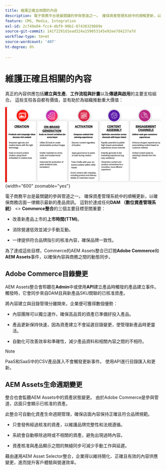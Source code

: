 ```yaml
---
title: 維護正確且相關的內容
description: 電子商務平台是最關鍵的參與管道之一。 確保資產管理系統中的順暢更新，以確保商務店面一律顯示最新的產品資訊。
feature: CMS, Media, Integration
exl-id: 2c749e84-fcc4-4bf9-90b2-87438329889e
source-git-commit: 141f2291d1ead324a159053145e92ee7d4237a7d
workflow-type: tm+mt
source-wordcount: '407'
ht-degree: 0%

---
```


# 維護正確且相關的內容

真正的內容供應包括&#x200B;**建立與生產**、**工作流程與計畫**&#x200B;以及&#x200B;**傳遞與啟用**&#x200B;的主要支柱組合。 這些支柱各自都有價值，並有助於為組織推動重大價值：

![主要支柱](../assets/key-pillars.png){width="600" zoomable="yes"}

電子商務平台是最關鍵的參與管道之一。 確保資產管理系統中的順暢更新，以確保商務店面一律顯示最新的產品資訊。 這對於達成任何&#x200B;**DAM （數位資產管理系統）** &lt;> **Commerce整合**&#x200B;的三個主要目標至關重要：

* 改善新產品上市的&#x200B;**上市時間(TTM)**。

* 消除營運低效並減少手動互動。

* 一律提供符合品牌指引的核准內容，確保品牌一致性。

為了達成這些目標，Commerce的AEM Assets整合已訂閱&#x200B;**Adobe Commerce**&#x200B;和&#x200B;**AEM Assets**&#x200B;事件，以確保內容與商務之間的動態同步。

## Adobe Commerce目錄變更

AEM Assets整合會聆聽在&#x200B;**Admin**&#x200B;中或使用&#x200B;**API**&#x200B;建立產品時觸發的產品建立事件。 觸發時，它會同步來自DAM且與新產品SKU關聯的已核准資產。

將內容建立與目錄管理分離開來，企業便可獲得數個優勢：

* 內容團隊可以獨立運作，確保高品質的資產已準備好投入產品。

* 產品更新保持快速，因為資產建立不會延遲目錄變更，使管理新產品時更靈活。

* 自動化可改善效率和準確性，減少產品資料和相關內容之間的不相符。

>[!NOTE]
>
> PaaS和SaaS中的CSV產品匯入不會觸發更新事件。 使用API進行目錄匯入和更新。

## AEM Assets生命週期變更

整合也會監聽AEM Assets中的資產狀態變更。 由於Adobe Commerce是參與管道，店面只會顯示已核准的資產。

此整合可自動化資產生命週期管理，確保店面內容保持正確且符合品牌規範。

* 只會發佈經過核准的資產，以維護品牌完整性和法規遵循。

* 系統會自動移除過時或不相關的資產，避免出現過時內容。

* 資產核准與產品顯示之間的無縫同步可減少手動工作與延遲。

藉由運用AEM Asset Selector整合，企業得以維持簡化、正確且有效的內容供應變更，進而提升客戶體驗與營運效率。
